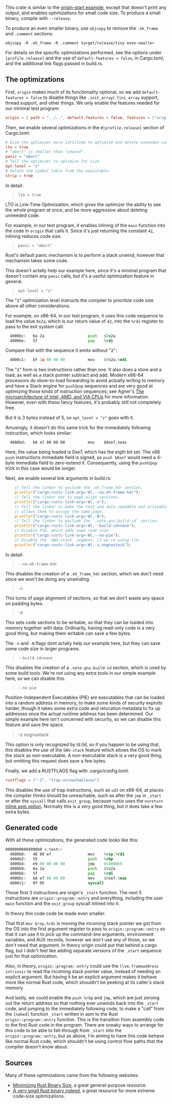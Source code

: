 This crate is similar to the [origin-start example], except that doesn't
print any output, and enables optimizations for small code size. To produce a
small binary, compile with `--release`.

To produce an even smaller binary, use `objcopy` to remove the `.eh_frame`
and `.comment` sections:

```
objcopy -R .eh_frame -R .comment target/release/tiny even-smaller
```

For details on the specific optimizations performed, see the options under
`[profile.release]` and the use of `default-features = false`, in Cargo.toml,
and the additional link flags passed in build.rs.

## The optimizations

First, `origin` makes much of its functionality optional, so we add
`default-features = false` to disable things like `.init_array`/`.fini_array`
support, thread support, and other things. We only enable the features needed
for our minimal test program:

```toml
origin = { path = "../..", default-features = false, features = ["origin-program", "origin-start"] }
```

Then, we enable several optimizations in the `#[profile.release]` section of
Cargo.toml:

```toml
# Give the optimizer more lattitude to optimize and delete unneeded code.
lto = true
# "abort" is smaller than "unwind".
panic = "abort"
# Tell the optimizer to optimize for size.
opt-level = "z"
# Delete the symbol table from the executable.
strip = true
```

In detail:

> `lto = true`

LTO is Link-Time Optimization, which gives the optimizer the ability to see the
whole program at once, and be more aggressive about deleting unneeded code.

For example, in our test program, it enables inlining of the `main` function
into the code in `origin` that calls it. Since it's just returning the constant
`42`, inlining reduces code size.

> `panic = "abort"`

Rust's default panic mechanism is to perform a stack unwind, however that
mechanism takes some code.

This doesn't actally help our example here, since it's a minimal program that
doesn't contain any `panic` calls, but it's a useful optimization feature in
general.

> `opt-level = "z"`

The "z" optimization level instructs the compiler to prioritize code size above
all other considerations.

For example, on x86-64, in our test program, it uses this code sequence to load
the value `0x2a`, which is our return value of `42`, into the `%rdi` register
to pass to the exit system call:

```asm
  4000bc:	6a 2a                	push   $0x2a
  4000be:	5f                   	pop    %rdi
```

Compare that with the sequence it emits without "z":

```asm
  4000c1:	bf 2a 00 00 00       	mov    $0x2a,%edi
```

The "z" form is two instructions rather than one. It also does a store and a
load, as well as a stack pointer subtract and add. Modern x86-64 processors do
store-to-load forwarding to avoid actually writing to memory and have a Stack
engine for `push`/`pop` sequences and are very good at optimizing those kinds
of instruction sequences; see Agner's
[The microarchitecture of Intel, AMD, and VIA CPUs] for more information.
However, even with these fancy features, it's probably still not completely
free.

But it is 3 bytes instead of 5, so `opt_level = "z"` goes with it.

Amusingly, it doesn't do this same trick for the immediately following
instruction, which looks similar:
```
  4000bd:	b8 e7 00 00 00       	mov    $0xe7,%eax
```

Here, the value being loaded is 0xe7, which has the eigth bit set. The x86
`push` instructions immediate field is signed, so `push $0xe7` would need a
4-byte immediate field to zero-extend it. Consequently, using the `push`/`pop`
trick in this case would be longer.

Next, we enable several link arguments in build.rs:

```rust
    // Tell the linker to exclude the .eh_frame_hdr section.
    println!("cargo:rustc-link-arg=-Wl,--no-eh-frame-hdr");
    // Tell the linker not to page-align sections.
    println!("cargo:rustc-link-arg=-Wl,-n");
    // Tell the linker to make the text and data readable and writeable. This
    // allows them to occupy the same page.
    println!("cargo:rustc-link-arg=-Wl,-N");
    // Tell the linker to exclude the `.note.gnu.build-id` section.
    println!("cargo:rustc-link-arg=-Wl,--build-id=none");
    // Disable PIE, which adds some code size.
    println!("cargo:rustc-link-arg=-Wl,--no-pie");
    // Disable the `GNU-stack` segment, if we're using lld.
    println!("cargo:rustc-link-arg=-Wl,-z,nognustack");
```

In detail:

> `--no-eh-frame-hdr`

This disables the creation of a `.eh_frame_hdr` section, which we don't need
since we won't be doing any unwinding.

> `-n`

This turns of page alignment of sections, so that we don't waste any space on
padding bytes.

> `-N`

This sets code sections to be writable, so that they can be loaded into memory
together with data. Ordinarily, having read-only code is a very good thing,
but making them writable can save a few bytes.

The `-n` and `-N` flags dont actally help our example here, but they can save
some code size in larger programs.

> `--build-id=none`

This disables the creation of a `.note.gnu.build-id` section, which is used by
some build tools. We're not using any extra tools in our simple example here,
so we can disable this.

> `--no-pie`

Position-Independent Executables (PIE) are executables that can be loaded into
a random address in memory, to make some kinds of security exploits harder,
though it takes some extra code and relocation metadata to fix up addresses
once the actual runtime address has been determined. Our simple example here
isn't concerned with security, so we can disable this feature and save the
space.

> -z nognustack

This option is only recognized by ld.lld, so if you happen to be using that,
this disables the use of the `GNU-stack` feature which allows the OS to mark
the stack as non-executable. A non-executable stack is a very good thing, but
omitting this request does save a few bytes.

Finally, we add a RUSTFLAGS flag with .cargo/config.toml:

```toml
rustflags = ["-Z", "trap-unreachable=no"]
```

This disables the use of trap instructions, such as `ud2` on x86-64, at places
the compiler thinks should be unreachable, such as after the `jmp` in `_start`
or after the `syscall` that calls `exit_group`, because rustix uses the
`noreturn` [inline asm option]. Normally this is a very good thing, but it
does take a few extra bytes.

[inline asm option]: https://doc.rust-lang.org/reference/inline-assembly.html#options

## Generated code

With all these optimizations, the generated code looks like this:

```asm
00000000004000b0 <.text>:
  4000b0:	48 89 e7             	mov    %rsp,%rdi
  4000b3:	55                   	push   %rbp
  4000b4:	e9 00 00 00 00       	jmp    0x4000b9
  4000b9:	6a 2a                	push   $0x2a
  4000bb:	5f                   	pop    %rdi
  4000bc:	b8 e7 00 00 00       	mov    $0xe7,%eax
  4000c1:	0f 05                	syscall
```

Those first 3 instructions are origin's `_start` function. The next 5
instructions are `origin::program::entry` and everything, including the user
`main` function and the `exit_group` syscall inlined into it.

In theory this code code be made even smaller.

That first `mov $rsp,%rdi` is moving the incoming stack pointer we got from the
OS into the first argument register to pass to `origin::program::entry` so that
it can use it to pick up the command-line arguments, environment variables, and
AUX records, however we don't use any of those, so we don't need that argument.
In theory origin could put that behind a cargo flag, but I didn't feel like
adding separate versions of the `_start` sequence just for that optimization.

Also, in theory, `origin::program::entry` could use the
`llvm.frameaddress intrinsic` to read the incoming stack pointer value, instead
of needing an explicit argument. But having it be an explicit argument makes it
behave more like normal Rust code, which shouldn't be peeking at its caller's
stack memory.

And lastly, we could enable the `push %rbp` and `jmp`, which are just zeroing
out the return address so that nothing ever unwinds back into the `_start`
code, and jumping to the immediately following code, to make a "call" from the
`[naked]` function `_start` written in asm to the Rust `origin::program::entry`
function. This is the transition from assembly code to the first Rust code in
the program. There are sneaky ways to arrange for this code to be able to
fall-through from `_start` into the `origin::program::entry`, but as above, I'm
aiming to have this code behave like normal Rust code, which shouldn't be using
control flow paths that the compiler doesn't know about.

## Sources

Many of these optimizations came from the following websites:

 - [Minimizing Rust Binary Size](https://github.com/johnthagen/min-sized-rust),
   a great general-purpose resource.
 - [A very small Rust binary indeed](https://darkcoding.net/software/a-very-small-rust-binary-indeed/),
   a great resource for more extreme code-size optimizations.

[origin-start example]: https://github.com/sunfishcode/origin/blob/main/example-crates/origin-start/README.md
[The microarchitecture of Intel, AMD, and VIA CPUs]: https://www.agner.org/optimize/microarchitecture.pdf

